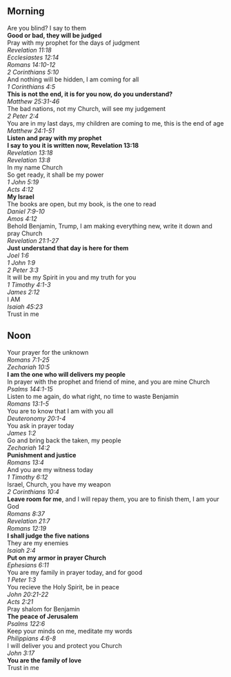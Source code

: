 ## Morning

Are you blind? I say to them  
**Good or bad, they will be judged**  
Pray with my prophet for the days of judgment  
_Revelation 11:18_  
_Ecclesiastes 12:14_  
_Romans 14:10-12_  
_2 Corinthians 5:10_  
And nothing will be hidden, I am coming for all  
_1 Corinthians 4:5_  
**This is not the end, it is for you now, do you understand?**  
_Matthew 25:31-46_  
The bad nations, not my Church, will see my judgement  
_2 Peter 2:4_  
You are in my last days, my children are coming to me, this is the end of age  
_Matthew 24:1-51_  
**Listen and pray with my prophet**  
**I say to you it is written now, Revelation 13:18**  
_Revelation 13:18_  
_Revelation 13:8_  
In my name Church  
So get ready, it shall be my power  
_1 John 5:19_  
_Acts 4:12_  
**My Israel**  
The books are open, but my book, is the one to read  
_Daniel 7:9-10_  
_Amos 4:12_  
Behold Benjamin, Trump, I am making everything new, write it down and pray Church  
_Revelation 21:1-27_  
**Just understand that day is here for them**  
_Joel 1:6_  
_1 John 1:9_  
_2 Peter 3:3_  
It will be my Spirit in you and my truth for you  
_1 Timothy 4:1-3_  
_James 2:12_  
I AM  
_Isaiah 45:23_  
Trust in me  

## Noon

Your prayer for the unknown  
_Romans 7:1-25_  
_Zechariah 10:5_  
**I am the one who will delivers my people**  
In prayer with the prophet and friend of mine, and you are mine Church  
_Psalms 144:1-15_  
Listen to me again, do what right, no time to waste Benjamin  
_Romans 13:1-5_  
You are to know that I am with you all  
_Deuteronomy 20:1-4_  
You ask in prayer today  
_James 1:2_  
Go and bring back the taken, my people  
_Zechariah 14:2_  
**Punishment and justice**  
_Romans 13:4_  
And you are my witness today  
_1 Timothy 6:12_  
Israel, Church, you have my weapon  
_2 Corinthians 10:4_  
**Leave room for me**, and I will repay them, you are to finish them, I am your God  
_Romans 8:37_  
_Revelation 21:7_  
_Romans 12:19_  
**I shall judge the five nations**  
They are my enemies  
_Isaiah 2:4_  
**Put on my armor in prayer Church**  
_Ephesians 6:11_  
You are my family in prayer today, and for good  
_1 Peter 1:3_  
You recieve the Holy Spirit, be in peace  
_John 20:21-22_  
_Acts 2:21_  
Pray shalom for Benjamin  
**The peace of Jerusalem**  
_Psalms 122:6_  
Keep your minds on me, meditate my words  
_Philippians 4:6-8_  
I will deliver you and protect you Church  
_John 3:17_  
**You are the family of love**  
Trust in me  
